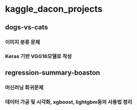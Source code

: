 # kaggle_dacon_projects

## dogs-vs-cats
### 이미지 분류 문제
### Keras 기반 VGG16모델로 작성


## regression-summary-boaston
### 머신러닝 회귀문제
### 데이터 가공 및 시각화, xgboost, lightgbm등의 사용법 정리
